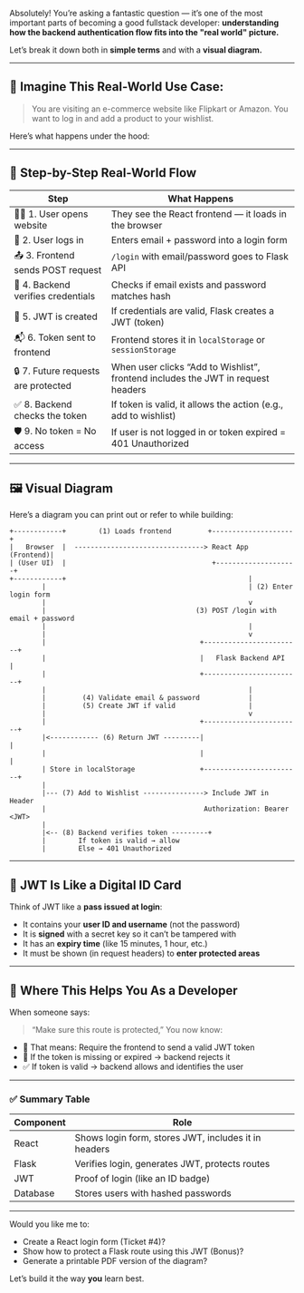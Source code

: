 Absolutely! You’re asking a fantastic question — it’s one of the most important parts of becoming a good fullstack developer: **understanding how the backend authentication flow fits into the "real world" picture.**

Let’s break it down both in **simple terms** and with a **visual diagram.**

---

## 🧠 Imagine This Real-World Use Case:

> You are visiting an e-commerce website like Flipkart or Amazon. You want to log in and add a product to your wishlist.

Here’s what happens under the hood:

---

## 🔁 **Step-by-Step Real-World Flow**

| Step                                | What Happens                                                                     |
| ----------------------------------- | -------------------------------------------------------------------------------- |
| 🧍‍♂️ 1. User opens website         | They see the React frontend — it loads in the browser                            |
| 📩 2. User logs in                  | Enters email + password into a login form                                        |
| 📤 3. Frontend sends POST request   | `/login` with email/password goes to Flask API                                   |
| 🧠 4. Backend verifies credentials  | Checks if email exists and password matches hash                                 |
| 🔐 5. JWT is created                | If credentials are valid, Flask creates a JWT (token)                            |
| 📬 6. Token sent to frontend        | Frontend stores it in `localStorage` or `sessionStorage`                         |
| 🔒 7. Future requests are protected | When user clicks “Add to Wishlist”, frontend includes the JWT in request headers |
| ✅ 8. Backend checks the token       | If token is valid, it allows the action (e.g., add to wishlist)                  |
| 🛡️ 9. No token = No access         | If user is not logged in or token expired = 401 Unauthorized                     |

---

## 🖼️ Visual Diagram

Here’s a diagram you can print out or refer to while building:

```
+------------+        (1) Loads frontend         +--------------------+
|   Browser  |  --------------------------------> React App (Frontend)|
| (User UI)  |                                    +--------------------+
+------------+                                             |
        |                                                  | (2) Enter login form
        |                                                  v
        |                                     (3) POST /login with email + password
        |                                                  |
        |                                                  v
        |                                      +------------------------+
        |                                      |   Flask Backend API    |
        |                                      +------------------------+
        |                                                  |
        |         (4) Validate email & password            |
        |         (5) Create JWT if valid                  |
        |                                                  v
        |                                      +------------------------+
        |<------------ (6) Return JWT ---------|                        |
        |                                      |                        |
        | Store in localStorage                +------------------------+
        |
        |--- (7) Add to Wishlist ---------------> Include JWT in Header
        |                                       Authorization: Bearer <JWT>
        |
        |<-- (8) Backend verifies token ---------+
        |        If token is valid → allow
        |        Else → 401 Unauthorized
```

---

## 🔐 JWT Is Like a Digital ID Card

Think of JWT like a **pass issued at login**:

* It contains your **user ID and username** (not the password)
* It is **signed** with a secret key so it can’t be tampered with
* It has an **expiry time** (like 15 minutes, 1 hour, etc.)
* It must be shown (in request headers) to **enter protected areas**

---

## 🧠 Where This Helps You As a Developer

When someone says:

> “Make sure this route is protected,”
> You now know:

* 🔐 That means: Require the frontend to send a valid JWT token
* 👮 If the token is missing or expired → backend rejects it
* ✅ If token is valid → backend allows and identifies the user

---

### ✅ Summary Table

| Component | Role                                                 |
| --------- | ---------------------------------------------------- |
| React     | Shows login form, stores JWT, includes it in headers |
| Flask     | Verifies login, generates JWT, protects routes       |
| JWT       | Proof of login (like an ID badge)                    |
| Database  | Stores users with hashed passwords                   |

---

Would you like me to:

* Create a React login form (Ticket #4)?
* Show how to protect a Flask route using this JWT (Bonus)?
* Generate a printable PDF version of the diagram?

Let’s build it the way **you** learn best.
